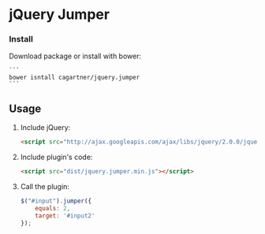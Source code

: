 # jQuery Jumper

### Install

Download package or install with bower:

	```
	bower isntall cagartner/jquery.jumper
	```

## Usage

1. Include jQuery:

	```html
	<script src="http://ajax.googleapis.com/ajax/libs/jquery/2.0.0/jquery.min.js"></script>
	```

2. Include plugin's code:

	```html
	<script src="dist/jquery.jumper.min.js"></script>
	```

3. Call the plugin:

	```javascript
	$("#input").jumper({
		equals: 2,
		target: '#input2'
	});
	```